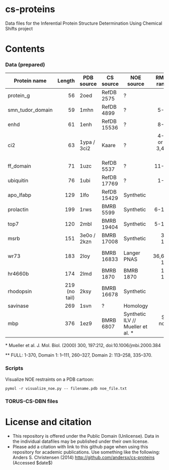 cs-proteins
===========

Data files for the Inferential Protein Structure Determination Using Chemical Shifts project


Contents
========

### Data (prepared)


| Protein name            | Length  | PDB source       | CS source   | NOE source | RMSD range | Folds? |
| ------------------------|--------:|------------------|-------------|------------|-----------:|:------:|
| protein\_g              | 56      | 2oed             | RefDB 2575  | ?          | All        | yes    |
| smn\_tudor\_domain      | 59      | 1mhn             | RefDB 4899  | ?          | 5-54       | yes    |
| enhd                    | 61      | 1enh             | RefDB 15536 | ?          | 8-53       | yes    |
| ci2                     | 63      | 1ypa / 3ci2      | Kaare       | ?          | 4-63 or 4-3,43-63 | yes |
| ff\_domain              | 71      | 1uzc             | RefDB 5537  | ?          | 11-67      | yes    |
| ubiquitin               | 76      | 1ubi             | RefDB 17769 | ?          | 1-70       | yes    |
| apo\_lfabp              | 129     | 1lfo             | RefDB 15429 | Synthetic  | All        | almost :S |
| prolactin               | 199     | 1rws             | BMRB 5599   | Synthetic  | 6-183      | N/A    |
| top7                    | 120     | 2mbl             | BMRB 19404  | Synthetic  | 5-104      | N/A    |
| msrb                    | 151     | 3e0o / 2kzn      | BMRB 17008  | Synthetic  | 36-105     | N/A    |
| wr73                    | 183     | 2loy             | BMRB 16833  | Langer PNAS| 1-36,66-181| N/A    |
| hr4660b                 | 174     | 2lmd             | BMRB 1870   | BMRB 1870  | 16-162     | N/A    |
| rhodopsin               | 219 (no tail) | 2ksy       | BMRB 16678  | Synthetic  | all        | N/A    |
| savinase                | 269     | 1svn             | ?           | Homology   | all        | N/A    |
| mbp                     | 376     | 1ez9             | BMRB 6807   | Synthetic ILV // Mueller et al. * | See note. \*\*| N/A |

\*  Mueller et al. J. Mol. Biol. (2000) 300, 197:212, doi:10.1006/jmbi.2000.384 

\*\* FULL: 1-370, Domain 1: 1–111, 260–327, Domain 2: 113–258, 335–370.

### Scripts

Visualize NOE restraints on a PDB cartoon:

    pymol -r visualize_noe.py -- filename.pdb noe_file.txt



### TORUS-CS-DBN files


License and citation
=======
* This repository is offered under the Public Domain (Unlicense). Data in the individual datafiles may be published under their own license. 
* Please add a citation with link to this github page when using this repository for academic publications. Use something like the following: Anders S. Christensen (2014) http://github.com/andersx/cs-proteins (Accessed \$date\$)
